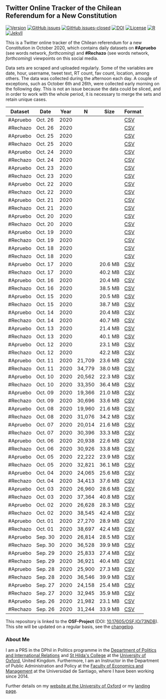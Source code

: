 ## Twitter Online Tracker of the Chilean Referendum for a New Constitution

[![Version](https://img.shields.io/badge/version-v0.2.3-blue.svg)](https://github.com/bgonzalezbustamante/twConstitution/blob/master/changelog.txt) [![GitHub issues](https://img.shields.io/github/issues/bgonzalezbustamante/twConstitution.svg)](https://github.com/bgonzalezbustamante/twConstitution/issues/) [![GitHub issues-closed](https://img.shields.io/github/issues-closed/bgonzalezbustamante/twConstitution.svg)](https://github.com/bgonzalezbustamante/twConstitution/issues?q=is%3Aissue+is%3Aclosed) [![DOI](https://img.shields.io/badge/DOI-10.17605%2FOSF.IO%2F73NDB-blue)](http://doi.org/10.17605/OSF.IO/73NDB) [![License](https://img.shields.io/badge/license-CC--BY--4.0-black)](https://github.com/bgonzalezbustamante/twConstitution/blob/master/LICENSE.txt) [![R](https://img.shields.io/badge/made%20with-R%20v4.0.2-1f425f.svg)](https://cran.r-project.org/) [![Jekyll](https://img.shields.io/badge/made%20with-Jekyll-1f425f.svg)](https://jekyllrb.com/)

This is a Twitter online tracker of the Chilean referendum for a new Constitution in October 2020, which contains daily datasets on **#Apruebo** (see words network, *forthcoming*) and **#Rechazo** (see words network, *forthcoming*) viewpoints on this social media. 

Data sets are scraped and uploaded regularly. Some of the variables are date, hour, username, tweet text, RT count, fav count, location, among others. The data was collected during the afternoon each day. A couple of exceptions, such as October 6th and 26th, were collected early morning on the following day. This is not an issue because the data could be sliced, and in order to work with the whole period, it is necessary to merge the sets and retain unique cases.

| Dataset | Date | Year | N | Size | Format |
| --- | --- | --- | --- | --- | --- |
| #Apruebo | Oct. 26 | 2020 |  |  | [CSV](https://raw.githubusercontent.com/bgonzalezbustamante/twConstitution/master/dataCollection/20201026_twApruebo.csv) |
| #Rechazo | Oct. 26 | 2020 |  |  | [CSV](https://raw.githubusercontent.com/bgonzalezbustamante/twConstitution/master/dataCollection/20201026_twRechazo.csv) |
| #Apruebo | Oct. 25 | 2020 |  |  | [CSV](https://raw.githubusercontent.com/bgonzalezbustamante/twConstitution/master/dataCollection/20201025_twApruebo.csv) |
| #Rechazo | Oct. 25 | 2020 |  |  | [CSV](https://raw.githubusercontent.com/bgonzalezbustamante/twConstitution/master/dataCollection/20201025_twRechazo.csv) |
| #Apruebo | Oct. 24 | 2020 |  |  | [CSV](https://raw.githubusercontent.com/bgonzalezbustamante/twConstitution/master/dataCollection/20201024_twApruebo.csv) |
| #Rechazo | Oct. 24 | 2020 |  |  | [CSV](https://raw.githubusercontent.com/bgonzalezbustamante/twConstitution/master/dataCollection/20201024_twRechazo.csv) |
| #Apruebo | Oct. 23 | 2020 |  |  | [CSV](https://raw.githubusercontent.com/bgonzalezbustamante/twConstitution/master/dataCollection/20201023_twApruebo.csv) |
| #Rechazo | Oct. 23 | 2020 |  |  | [CSV](https://raw.githubusercontent.com/bgonzalezbustamante/twConstitution/master/dataCollection/20201023_twRechazo.csv) |
| #Apruebo | Oct. 22 | 2020 |  |  | [CSV](https://raw.githubusercontent.com/bgonzalezbustamante/twConstitution/master/dataCollection/20201022_twApruebo.csv) |
| #Rechazo | Oct. 22 | 2020 |  |  | [CSV](https://raw.githubusercontent.com/bgonzalezbustamante/twConstitution/master/dataCollection/20201022_twRechazo.csv) |
| #Apruebo | Oct. 21 | 2020 |  |  | [CSV](https://raw.githubusercontent.com/bgonzalezbustamante/twConstitution/master/dataCollection/20201021_twApruebo.csv) |
| #Rechazo | Oct. 21 | 2020 |  |  | [CSV](https://raw.githubusercontent.com/bgonzalezbustamante/twConstitution/master/dataCollection/20201021_twRechazo.csv) |
| #Apruebo | Oct. 20 | 2020 |  |  | [CSV](https://raw.githubusercontent.com/bgonzalezbustamante/twConstitution/master/dataCollection/20201020_twApruebo.csv) |
| #Rechazo | Oct. 20 | 2020 |  |  | [CSV](https://raw.githubusercontent.com/bgonzalezbustamante/twConstitution/master/dataCollection/20201020_twRechazo.csv) |
| #Apruebo | Oct. 19 | 2020 |  |  | [CSV](https://raw.githubusercontent.com/bgonzalezbustamante/twConstitution/master/dataCollection/20201019_twApruebo.csv) |
| #Rechazo | Oct. 19 | 2020 |  |  | [CSV](https://raw.githubusercontent.com/bgonzalezbustamante/twConstitution/master/dataCollection/20201019_twRechazo.csv) |
| #Apruebo | Oct. 18 | 2020 |  |  | [CSV](https://raw.githubusercontent.com/bgonzalezbustamante/twConstitution/master/dataCollection/20201018_twApruebo.csv) |
| #Rechazo | Oct. 18 | 2020 |  |  | [CSV](https://raw.githubusercontent.com/bgonzalezbustamante/twConstitution/master/dataCollection/20201018_twRechazo.csv) |
| #Apruebo | Oct. 17 | 2020 |  | 20.6 MB | [CSV](https://raw.githubusercontent.com/bgonzalezbustamante/twConstitution/master/dataCollection/20201017_twApruebo.csv) |
| #Rechazo | Oct. 17 | 2020 |  | 40.2 MB | [CSV](https://raw.githubusercontent.com/bgonzalezbustamante/twConstitution/master/dataCollection/20201017_twRechazo.csv) |
| #Apruebo | Oct. 16 | 2020 |  | 20.4 MB | [CSV](https://raw.githubusercontent.com/bgonzalezbustamante/twConstitution/master/dataCollection/20201016_twApruebo.csv) |
| #Rechazo | Oct. 16 | 2020 |  | 38.5 MB | [CSV](https://raw.githubusercontent.com/bgonzalezbustamante/twConstitution/master/dataCollection/20201016_twRechazo.csv) |
| #Apruebo | Oct. 15 | 2020 |  | 20.5 MB | [CSV](https://raw.githubusercontent.com/bgonzalezbustamante/twConstitution/master/dataCollection/20201015_twApruebo.csv) |
| #Rechazo | Oct. 15 | 2020 |  | 38.7 MB | [CSV](https://raw.githubusercontent.com/bgonzalezbustamante/twConstitution/master/dataCollection/20201015_twRechazo.csv) |
| #Apruebo | Oct. 14 | 2020 |  | 20.4 MB | [CSV](https://raw.githubusercontent.com/bgonzalezbustamante/twConstitution/master/dataCollection/20201014_twApruebo.csv) |
| #Rechazo | Oct. 14 | 2020 |  | 40.7 MB | [CSV](https://raw.githubusercontent.com/bgonzalezbustamante/twConstitution/master/dataCollection/20201014_twRechazo.csv) |
| #Apruebo | Oct. 13 | 2020 |  | 21.4 MB | [CSV](https://raw.githubusercontent.com/bgonzalezbustamante/twConstitution/master/dataCollection/20201013_twApruebo.csv) |
| #Rechazo | Oct. 13 | 2020 |  | 40.1 MB | [CSV](https://raw.githubusercontent.com/bgonzalezbustamante/twConstitution/master/dataCollection/20201013_twRechazo.csv) |
| #Apruebo | Oct. 12 | 2020 |  | 23.1 MB | [CSV](https://raw.githubusercontent.com/bgonzalezbustamante/twConstitution/master/dataCollection/20201012_twApruebo.csv) |
| #Rechazo | Oct. 12 | 2020 |  | 42.2 MB | [CSV](https://raw.githubusercontent.com/bgonzalezbustamante/twConstitution/master/dataCollection/20201012_twRechazo.csv) |
| #Apruebo | Oct. 11 | 2020 | 21,709 | 23.6 MB | [CSV](https://raw.githubusercontent.com/bgonzalezbustamante/twConstitution/master/dataCollection/20201011_twApruebo.csv) |
| #Rechazo | Oct. 11 | 2020 | 34,779 | 38.0 MB | [CSV](https://raw.githubusercontent.com/bgonzalezbustamante/twConstitution/master/dataCollection/20201011_twRechazo.csv) |
| #Apruebo | Oct. 10 | 2020 | 20,562 | 22.3 MB | [CSV](https://raw.githubusercontent.com/bgonzalezbustamante/twConstitution/master/dataCollection/20201010_twApruebo.csv) |
| #Rechazo | Oct. 10 | 2020 | 33,350 | 36.4 MB | [CSV](https://raw.githubusercontent.com/bgonzalezbustamante/twConstitution/master/dataCollection/20201010_twRechazo.csv) |
| #Apruebo | Oct. 09 | 2020 | 19,366 | 21.0 MB | [CSV](https://raw.githubusercontent.com/bgonzalezbustamante/twConstitution/master/dataCollection/20201009_twApruebo.csv) |
| #Rechazo | Oct. 09 | 2020 | 30,696 | 33.6 MB | [CSV](https://raw.githubusercontent.com/bgonzalezbustamante/twConstitution/master/dataCollection/20201009_twRechazo.csv) |
| #Apruebo | Oct. 08 | 2020 | 19,960 | 21.6 MB | [CSV](https://raw.githubusercontent.com/bgonzalezbustamante/twConstitution/master/dataCollection/20201008_twApruebo.csv) |
| #Rechazo | Oct. 08 | 2020 | 31,076 | 34.2 MB | [CSV](https://raw.githubusercontent.com/bgonzalezbustamante/twConstitution/master/dataCollection/20201008_twRechazo.csv) |
| #Apruebo | Oct. 07 | 2020 | 20,014 | 21.6 MB | [CSV](https://raw.githubusercontent.com/bgonzalezbustamante/twConstitution/master/dataCollection/20201007_twApruebo.csv) |
| #Rechazo | Oct. 07 | 2020 | 30,396 | 33.3 MB | [CSV](https://raw.githubusercontent.com/bgonzalezbustamante/twConstitution/master/dataCollection/20201007_twRechazo.csv) |
| #Apruebo | Oct. 06 | 2020 | 20,938 | 22.6 MB | [CSV](https://raw.githubusercontent.com/bgonzalezbustamante/twConstitution/master/dataCollection/20201006_twApruebo.csv) |
| #Rechazo | Oct. 06 | 2020 | 30,926 | 33.8 MB | [CSV](https://raw.githubusercontent.com/bgonzalezbustamante/twConstitution/master/dataCollection/20201006_twRechazo.csv) |
| #Apruebo | Oct. 05 | 2020 | 22,222 | 23.9 MB | [CSV](https://raw.githubusercontent.com/bgonzalezbustamante/twConstitution/master/dataCollection/20201005_twApruebo.csv) |
| #Rechazo | Oct. 05 | 2020 | 32,821 | 36.1 MB | [CSV](https://raw.githubusercontent.com/bgonzalezbustamante/twConstitution/master/dataCollection/20201005_twRechazo.csv) |
| #Apruebo | Oct. 04 | 2020 | 24,065 | 25.6 MB | [CSV](https://raw.githubusercontent.com/bgonzalezbustamante/twConstitution/master/dataCollection/20201004_twApruebo.csv) |
| #Rechazo | Oct. 04 | 2020 | 34,413 | 37.6 MB | [CSV](https://raw.githubusercontent.com/bgonzalezbustamante/twConstitution/master/dataCollection/20201004_twRechazo.csv) |
| #Apruebo | Oct. 03 | 2020 | 26,960 | 28.6 MB | [CSV](https://raw.githubusercontent.com/bgonzalezbustamante/twConstitution/master/dataCollection/20201003_twApruebo.csv) |
| #Rechazo | Oct. 03 | 2020 | 37,364 | 40.8 MB | [CSV](https://raw.githubusercontent.com/bgonzalezbustamante/twConstitution/master/dataCollection/20201003_twRechazo.csv) |
| #Apruebo | Oct. 02 | 2020 | 26,628 | 28.3 MB | [CSV](https://raw.githubusercontent.com/bgonzalezbustamante/twConstitution/master/dataCollection/20201002_twApruebo.csv) |
| #Rechazo | Oct. 02 | 2020 | 38,545 | 42.4 MB | [CSV](https://raw.githubusercontent.com/bgonzalezbustamante/twConstitution/master/dataCollection/20201002_twRechazo.csv) |
| #Apruebo | Oct. 01 | 2020 | 27,270 | 28.9 MB | [CSV](https://raw.githubusercontent.com/bgonzalezbustamante/twConstitution/master/dataCollection/20201001_twApruebo.csv) |
| #Rechazo | Oct. 01 | 2020 | 38,697 | 42.4 MB | [CSV](https://raw.githubusercontent.com/bgonzalezbustamante/twConstitution/master/dataCollection/20201001_twRechazo.csv) |
| #Apruebo | Sep. 30 | 2020 | 26,814 | 28.5 MB | [CSV](https://raw.githubusercontent.com/bgonzalezbustamante/twConstitution/master/dataCollection/20200930_twApruebo.csv) |
| #Rechazo | Sep. 30 | 2020 | 36,528 | 39.9 MB | [CSV](https://raw.githubusercontent.com/bgonzalezbustamante/twConstitution/master/dataCollection/20200930_twRechazo.csv) |
| #Apruebo | Sep. 29 | 2020 | 25,833 | 27.4 MB | [CSV](https://raw.githubusercontent.com/bgonzalezbustamante/twConstitution/master/dataCollection/20200929_twApruebo.csv) |
| #Rechazo | Sep. 29 | 2020 | 36,921 | 40.4 MB | [CSV](https://raw.githubusercontent.com/bgonzalezbustamante/twConstitution/master/dataCollection/20200929_twRechazo.csv) |
| #Apruebo | Sep. 28 | 2020 | 25,900 | 27.3 MB | [CSV](https://raw.githubusercontent.com/bgonzalezbustamante/twConstitution/master/dataCollection/20200928_twApruebo.csv) |
| #Rechazo | Sep. 28 | 2020 | 36,546 | 39.9 MB | [CSV](https://raw.githubusercontent.com/bgonzalezbustamante/twConstitution/master/dataCollection/20200928_twRechazo.csv) |
| #Apruebo | Sep. 27 | 2020 | 24,158 | 25.4 MB | [CSV](https://raw.githubusercontent.com/bgonzalezbustamante/twConstitution/master/dataCollection/20200927_twApruebo.csv) |
| #Rechazo | Sep. 27 | 2020 | 32,945 | 35.9 MB | [CSV](https://raw.githubusercontent.com/bgonzalezbustamante/twConstitution/master/dataCollection/20200927_twRechazo.csv) |
| #Apruebo | Sep. 26 | 2020 | 21,982 | 23.1 MB | [CSV](https://raw.githubusercontent.com/bgonzalezbustamante/twConstitution/master/dataCollection/20200926_twApruebo.csv) |
| #Rechazo | Sep. 26 | 2020 | 31,244 | 33.9 MB | [CSV](https://raw.githubusercontent.com/bgonzalezbustamante/twConstitution/master/dataCollection/20200926_twRechazo.csv) |

This repository is linked to the **OSF-Project** (DOI: [10.17605/OSF.IO/73NDB](http://doi.org/10.17605/OSF.IO/73NDB)). This site will be updated on a regular basis, see the [changelog](https://github.com/bgonzalezbustamante/twConstitution/blob/master/changelog.txt).

### About Me

I am a PRS in the DPhil in Politics programme in the [Department of Politics and International Relations](https://www.politics.ox.ac.uk/) and [St Hilda's College](https://www.sthildas.ox.ac.uk/) at the [University of Oxford](http://www.ox.ac.uk/), United Kingdom. Furthermore, I am an Instructor in the Department of Public Administration and Policy at the [Faculty of Economics and Management](https://fae.usach.cl/) at the Universidad de Santiago, where I have been working since 2014. 

Further details on my [website at the University of Oxford](http://users.ox.ac.uk/~shil5311/) or my [landing page](https://bgonzalezbustamante.com/).
